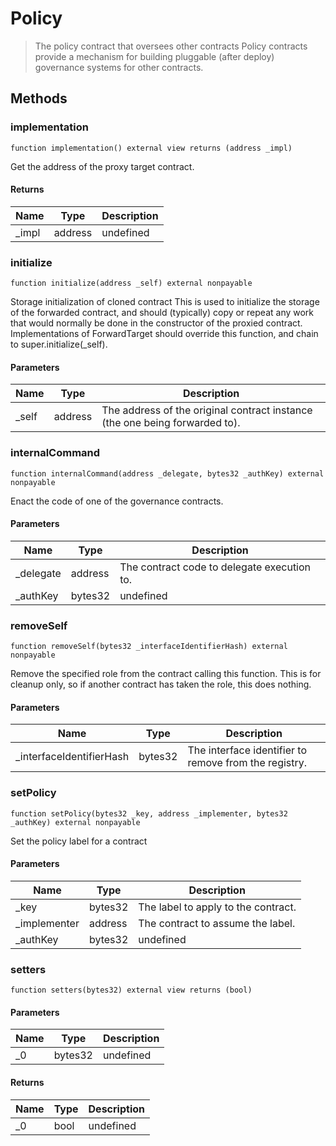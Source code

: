 # Policy



> The policy contract that oversees other contracts Policy contracts provide a mechanism for building pluggable (after deploy) governance systems for other contracts.





## Methods

### implementation

```solidity
function implementation() external view returns (address _impl)
```

Get the address of the proxy target contract.




#### Returns

| Name | Type | Description |
|---|---|---|
| _impl | address | undefined |

### initialize

```solidity
function initialize(address _self) external nonpayable
```

Storage initialization of cloned contract This is used to initialize the storage of the forwarded contract, and should (typically) copy or repeat any work that would normally be done in the constructor of the proxied contract. Implementations of ForwardTarget should override this function, and chain to super.initialize(_self).



#### Parameters

| Name | Type | Description |
|---|---|---|
| _self | address | The address of the original contract instance (the one being              forwarded to). |

### internalCommand

```solidity
function internalCommand(address _delegate, bytes32 _authKey) external nonpayable
```

Enact the code of one of the governance contracts.



#### Parameters

| Name | Type | Description |
|---|---|---|
| _delegate | address | The contract code to delegate execution to. |
| _authKey | bytes32 | undefined |

### removeSelf

```solidity
function removeSelf(bytes32 _interfaceIdentifierHash) external nonpayable
```

Remove the specified role from the contract calling this function. This is for cleanup only, so if another contract has taken the role, this does nothing.



#### Parameters

| Name | Type | Description |
|---|---|---|
| _interfaceIdentifierHash | bytes32 | The interface identifier to remove from                                 the registry. |

### setPolicy

```solidity
function setPolicy(bytes32 _key, address _implementer, bytes32 _authKey) external nonpayable
```

Set the policy label for a contract



#### Parameters

| Name | Type | Description |
|---|---|---|
| _key | bytes32 | The label to apply to the contract. |
| _implementer | address | The contract to assume the label. |
| _authKey | bytes32 | undefined |

### setters

```solidity
function setters(bytes32) external view returns (bool)
```





#### Parameters

| Name | Type | Description |
|---|---|---|
| _0 | bytes32 | undefined |

#### Returns

| Name | Type | Description |
|---|---|---|
| _0 | bool | undefined |




